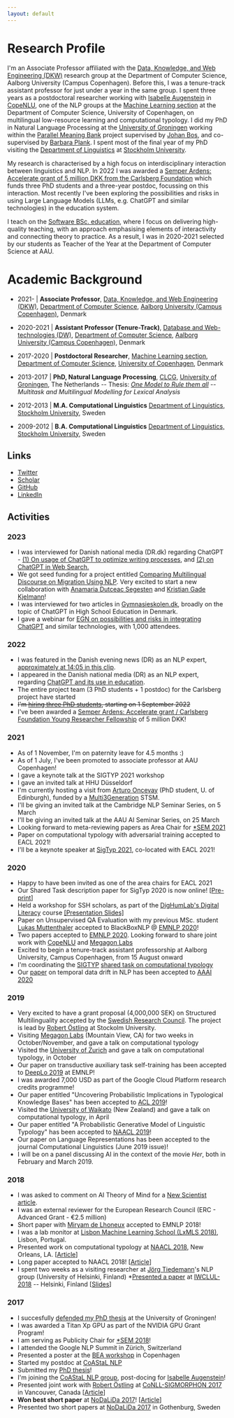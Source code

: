 ```yaml
---
layout: default
---
```


# Research Profile

I'm an Associate Professor affiliated with the <a href="https://www.cs.aau.dk/research/Data-Knowledge-and-Web-Engineering/">Data, Knowledge, and Web Engineering (DKW)</a> research group at the Department of Computer Science, Aalborg University (Campus Copenhagen).
 Before this, I was a tenure-track assistant professor for just under a year in the same group.
I spent three years as a postdoctoral researcher working with <a href="http://isabelleaugenstein.github.io/">Isabelle Augenstein</a> in <a href="https://copenlu.github.io">CopeNLU</a>, one of the NLP groups at the <a href="https://di.ku.dk/english/research/machine-learning/">Machine Learning section</a> at the Department of Computer Science, University of Copenhagen, on multilingual low-resource learning and computational typology.
I did my PhD in Natural Language Processing at the <a href="http://www.rug.nl/">University of Groningen</a> working within the <a href="http://pmb.let.rug.nl/">Parallel Meaning Bank</a> project supervised by <a href="http://www.rug.nl/staff/johan.bos/">Johan Bos</a>, and co-supervised by <a href="http://www.let.rug.nl/~bplank/">Barbara Plank</a>.
I spent most of the final year of my PhD visiting the <a href="http://www.ling.su.se/" id="su_ling">Department of Linguistics</a> at <a href="http://www.su.se/" id="su_b">Stockholm University</a>.

My research is characterised by a high focus on interdisciplinary interaction between linguistics and NLP.
In 2022 I was awarded a <a href="https://www.carlsbergfondet.dk/en/Forskningsaktiviteter/Bevillingsstatistik/Bevillingsoversigt/CF21_0454_Johannes-Bjerva">Semper Ardens: Accelerate grant of 5 million DKK from the Carlsberg Foundation</a> which funds three PhD students and a three-year postdoc, focussing on this interaction.
Most recently I've been exploring the possibilities and risks in using Large Language Models (LLMs, e.g. ChatGPT and similar technologies) in the education system.
          
I teach on the <a href="https://www.aau.dk/uddannelser/bachelor/software-koebenhavn">Software BSc. education</a>, where I focus on delivering high-quality teaching, with an approach emphasising elements of interactivity and connecting theory to practice. As a result, I was in 2020-2021 selected by our students as Teacher of the Year at the Department of Computer Science at AAU.

# Academic Background

* 2021-     | <b>Associate Professor</b>, <a href="https://www.cs.aau.dk/research/Data-Knowledge-and-Web-Engineering/">Data, Knowledge, and Web Engineering (DKW)</a>,
								<a href="https://www.cs.aau.dk/">Department of Computer Science</a>, <a href="https://www.en.cph.aau.dk/">Aalborg University (Campus Copenhagen)</a>, Denmark

* 2020-2021     | <b>Assistant Professor (Tenure-Track)</b>, <a href="https://www.cs.aau.dk/research/Database-and-Web-Technologies/">Database and Web-technologies (DW)</a>,
								<a href="https://www.cs.aau.dk/">Department of Computer Science</a>, <a href="https://www.en.cph.aau.dk/">Aalborg University (Campus Copenhagen)</a>, Denmark
	            
* 2017-2020 | <b>Postdoctoral Researcher</b>, <a href="https://di.ku.dk/english/research/machine-learning/">Machine Learning section</a>,
								<a href="http://www.diku.dk/">Department of Computer Science</a>, <a href="http://www.ku.dk/">University of Copenhagen</a>, Denmark


* 2013-2017 | <b>PhD, Natural Language Processing</b>,
	                <a href="http://www.rug.nl/research/clcg/">CLCG,</a>
	                <a href="http://www.rug.nl/">University of Groningen</a>, The Netherlands
-- Thesis: <a href="http://hdl.handle.net/11370/73e67d8a-14b0-42b1-9dcf-292eab63539c"><i>One Model to Rule them all</a> -- Multitask and Multilingual Modelling for Lexical Analysis</i>


* 2012-2013 | <b>M.A. Computational Linguistics</b>
	                <a href= "http://www.ling.su.se" id="su_ling"> Department of Linguistics,</a>
	                <a href="http://www.su.se/" id="su">Stockholm University</a>, Sweden


* 2009-2012 | <b>B.A. Computational Linguistics</b>
	                <a href= "http://www.ling.su.se" id="su_ling_b"> Department of Linguistics,</a>
	                <a href="http://www.su.se/" id="su_b">Stockholm University</a>, Sweden




## Links
* <a href="https://twitter.com/johannesbjerva">Twitter</a>
* <a href="https://scholar.google.com/citations?user=F9zlUBcAAAAJ&hl=en">Scholar</a>
* <a href="http://github.com/bjerva">GitHub</a>
* <a href="http://www.linkedin.com/in/bjerva">LinkedIn</a>

## Activities

### 2023
* I was interviewed for Danish national media (DR.dk) regarding ChatGPT - <a href="https://www.dr.dk/nyheder/viden/teknologi/rejsebureau-bruger-kunstig-intelligens-til-skrive-dine-rejseguides">(1) On usage of ChatGPT to optimize writing processes</a>, and <a href="https://www.dr.dk/nyheder/viden/teknologi/slut-med-google-soegninger-nye-chatbotter-kan-aendre-maaden-vi-finder">(2) on ChatGPT in Web Search.</a>
* We got seed funding for a project entitled <a href= "https://www.ai.aau.dk/collaboration/Comparing+Multilingual+Discourse+on+Migration+Using+Natural+Language+Processing/">Comparing Multilingual Discourse on Migration Using NLP</a>. Very excited to start a new collaboration with <a href="https://www.sol.lu.se/en/person/AnamariaDutceacSegesten/">Anamaria Dutceac Segesten</a> and <a href="https://vbn.aau.dk/da/persons/137409">Kristian Gade Kjelmann</a>!
* I was interviewed for two articles in <a href="https://gymnasieskolen.dk/articles/ny-chatbot-udfordrer-gymnasier-det-kommer-til-at-aendre-fundamentalt-paa-den-laering-der-er-i-undervisningen/">Gymnasieskolen.dk</a>, broadly on the topic of ChatGPT in High School Education in Denmark.
* I gave a webinar for <a href="https://egn.com/dk/events/chatgpt-has-taken-the-internet-by-storm/">EGN on possibilities and risks in integrating ChatGPT</a> and similar technologies, with 1,000 attendees.

### 2022
* I was featured in the Danish evening news (DR) as an NLP expert, <a href="https://www.dr.dk/drtv/episode/tv-avisen_-putin-droefter-krigen-med-lukashenko-i-minsk_356976">approximately at 14:05 in this clip</a>.
* I appeared in the Danish national media (DR) as an NLP expert, regarding <a href="https://www.dr.dk/nyheder/viden/teknologi/gymnasieelever-oensker-regler-brugen-af-banebrydende-chatbot-man-kan-bruge">ChatGPT and its use in education</a>. 
* The entire project team (3 PhD students + 1 postdoc) for the Carlsberg project have started
* <s>I'm <a href="https://www.vacancies.aau.dk/show-vacancy/?vacancy=1183738">hiring three PhD students</a>, starting on 1 September 2022</s>
* I've been awarded a <a href="https://www.carlsbergfondet.dk/en/Forskningsaktiviteter/Bevillingsstatistik/Bevillingsoversigt/CF21_0454_Johannes-Bjerva">Semper Ardens: Accelerate grant / Carlsberg Foundation Young Researcher Fellowship</a> of 5 million DKK! 
										
### 2021
* As of 1 November, I'm on paternity leave for 4.5 months :) 
* As of 1 July, I've been promoted to associate professor at AAU Copenhagen! 
* I gave a keynote talk at the SIGTYP 2021 workshop 
* I gave an invited talk at HHU Düsseldorf 
* I'm currently hosting a visit from <a href="https://aoncevay.github.io/">Arturo Oncevay</a> (PhD student, U. of Edinburgh), funded by a <a href="https://multi3generation.eu/">Multi3Generation</a> STSM.
* I'll be giving an invited talk at the Cambridge NLP Seminar Series, on 5 March 
* I'll be giving an invited talk at the AAU AI Seminar Series, on 25 March 
* Looking forward to meta-reviewing papers as Area Chair for <a href='https://sites.google.com/view/starsem2021/'>*SEM 2021</a> 
* Paper on computational typology with adversarial training accepted to EACL 2021!
* I'll be a keynote speaker at <a href="https://sigtyp.github.io/ws2021.html">SigTyp 2021</a>, co-located with EACL 2021! 
										
### 2020
* Happy to have been invited as one of the area chairs for EACL 2021 
* Our Shared Task description paper for SigTyp 2020 is now online! [<a id='sigtyp2020preprint' href="https://arxiv.org/pdf/2010.08246">Pre-print</a>] 
* Held a workshop for SSH scholars, as part of the <a href="https://dighumlab.org/dl/">DigHumLab's Digital Literacy</a> course <a href="https://docs.google.com/presentation/d/1cc8GeUlgg66WnhPDhFiPjm_EYbwM1B-tNYFuPIoej-M/edit?usp=sharing">[Presentation Slides]</a> 
* Paper on Unsupervised QA Evaluation with my previous MSc. student <a href="https://lukasmut.github.io/">Lukas Muttenthaler</a> accepted to BlackBoxNLP @ <a href="https://2020.emnlp.org/">EMNLP 2020</a>!
* Two papers accepted to <a href="https://2020.emnlp.org/">EMNLP 2020</a>. Looking forward to share joint work with <a href="https://copenlu.github.io">CopeNLU</a> and <a href='https://www.megagon.ai/'>Megagon Labs</a> 
* Excited to begin a tenure-track assistant professorship at Aalborg University, Campus Copenhagen, from 15 August onward 
* I'm coordinating the <a href="https://sigtyp.github.io/">SIGTYP</a> <a href="https://sigtyp.github.io/st2020.html">shared task on computational typology</a> 
* Our <a id='aaai19preprint' href='https://arxiv.org/abs/1909.03464'>paper</a> on temporal data drift in NLP has been accepted to <a href="https://aaai.org/Conferences/AAAI-20/">AAAI 2020</a>


### 2019
* Very excited to have a grant proposal (4,000,000 SEK) on Structured Multilinguality accepted by the <a href="https://www.vr.se/english/calls-and-decisions/grant-decisions/decisions/2019-07-04-natural-and-engineering-sciences.html">Swedish Research Council</a>. The project is lead by <a href="http://robos.org/">Robert Östling</a> at Stockolm University.
* Visiting <a href='https://www.megagon.ai/'>Megagon Labs</a> (Mountain View, CA) for two weeks in October/November, and gave a talk on computational typology
* Visited the <a href='https://www.uzh.ch/'>University of Zurich</a> and gave a talk on computational typology, in October
* Our paper on transductive auxiliary task self-training has been accepted to <a href='https://sites.google.com/view/deeplo19/home'>DeepLo 2019</a> at EMNLP!
* I was awarded 7,000 USD as part of the Google Cloud Platform research credits programme! 
* Our paper entitled "Uncovering Probabilistic Implications in Typological Knowledge Bases" has been accepted to <a href='https://acl2019.org/'>ACL 2019</a>!
* Visited the <a href='https://www.waikato.ac.nz/'>University of Waikato</a> (New Zealand) and gave a talk on computational typology, in April
* Our paper entitled "A Probabilistic Generative Model of Linguistic Typology" has been accepted to <a href='https://naacl2019.org/'>NAACL 2019</a>!
* Our paper on Language Representations has been accepted to the journal Computational Linguistics (June 2019 issue)!
* I will be on a panel discussing AI in the context of the movie <i>Her</i>, both in February and March 2019.

### 2018
* I was asked to comment on AI Theory of Mind for a <a href='https://www.newscientist.com/article/2178388-ais-are-being-tested-to-see-how-well-they-understand-our-thoughts/'>New Scientist article</a>.
* I was an external reviewer for the European Research Council (ERC - Advanced Grant - €2.5 million) 
* Short paper with <a href="http://stp.lingfil.uu.se/~miryam/index.html">Miryam de Lhoneux</a> accepted to EMNLP 2018! 
* I was a lab monitor at <a href='http://lxmls.it.pt/2018'>Lisbon Machine Learning School (LxMLS 2018)</a>, Lisbon, Portugal.
* Presented work on computational typology at <a href='http://naacl2018.org/'>NAACL 2018</a>, New Orleans, LA. [<a id="naacl18" href="http://aclweb.org/anthology/N18-1083">Article</a>]
* Long paper accepted to NAACL 2018! [<a id="naacl18" href="http://aclweb.org/anthology/N18-1083">Article</a>]
* I spent two weeks as a visiting researcher at <a href='http://blogs.helsinki.fi/tiedeman/'>Jörg Tiedemann</a>'s NLP group (University of Helsinki, Finland)
*<a href='https://arxiv.org/abs/1711.05468'>Presented a paper</a> at <a href='http://blogs.helsinki.fi/language-technology/iwclul-2018/'>IWCLUL-2018</a> -- Helsinki, Finland [<a href='https://www.slideshare.net/JohannesBjerva/tracking-typological-traits-of-uralic-languages-in-distributed-language-representations-85860032'>Slides</a>]

### 2017
* I succesfully <a href="https://sites.google.com/view/bjerva-phd">defended my PhD thesis</a> at the University of Groningen!
* I was awarded a Titan Xp GPU as part of the NVIDIA GPU Grant Program!
* I am serving as Publicity Chair for <a href="https://sites.google.com/view/starsem2018">*SEM 2018</a>!
* I attended the Google NLP Summit in Zürich, Switzerland 
* Presented a poster at the  <a href="http://www.cs.rochester.edu/~tetreaul/emnlp-bea12.html">BEA workshop</a> in Copenhagen 
* Started my postdoc at <a href="https://coastalcph.github.io/">CoAStaL NLP</a>
* Submitted my <a href="http://hdl.handle.net/11370/73e67d8a-14b0-42b1-9dcf-292eab63539c">PhD thesis</a>! 
* I'm joining the <a href="https://coastalcph.github.io/">CoAStaL NLP group</a>, post-docing for <a href="http://isabelleaugenstein.github.io/">Isabelle Augenstein</a>!
* Presented joint work with <a href="http://www.robos.org/">Robert Östling</a> at <a href="https://sites.google.com/view/conll-sigmorphon2017/home?authuser=0">CoNLL-SIGMORPHON 2017</a> in Vancouver, Canada [<a id="sigmorphon17" href="http://aclweb.org/anthology/K17-2012">Article</a>]
* <b>Won best short paper</b> at <a href="http://nodalida2017.se/">NoDaLiDa 2017</a>! [<a id="nodalida_17_mtl" href="http://aclweb.org/anthology/W17-0225">Article</a>] 
* Presented two short papers at <a href="http://nodalida2017.se/">NoDaLiDa 2017</a> in Gothenburg, Sweden
